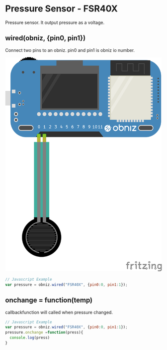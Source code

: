 # Pressure Sensor - FSR40X

Pressure sensor. It output pressure as a voltage.


## wired(obniz, {pin0, pin1})

Connect two pins to an obniz. pin0 and pin1 is obniz io number.

![](./wired.png)
```javascript
// Javascript Example
var pressure = obniz.wired("FSR40X", {pin0:0, pin1:1});
```

## onchange = function(temp)

callbackfunction will called when pressure changed.

```javascript
// Javascript Example
var pressure = obniz.wired("FSR40X", {pin0:0, pin1:1});
pressure.onchange =function(press){
  console.log(press)
}
```
